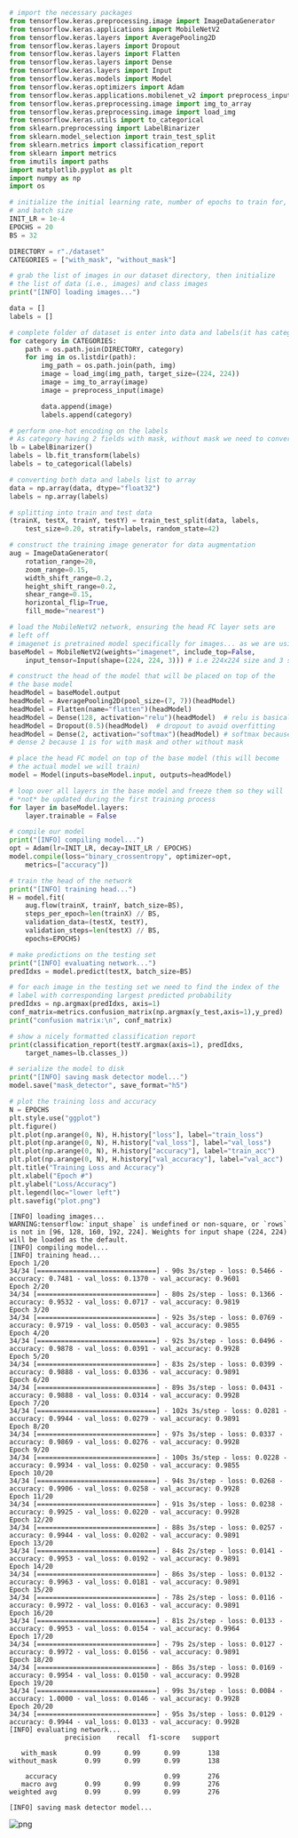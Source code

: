 ```python
# import the necessary packages
from tensorflow.keras.preprocessing.image import ImageDataGenerator
from tensorflow.keras.applications import MobileNetV2
from tensorflow.keras.layers import AveragePooling2D
from tensorflow.keras.layers import Dropout
from tensorflow.keras.layers import Flatten
from tensorflow.keras.layers import Dense
from tensorflow.keras.layers import Input
from tensorflow.keras.models import Model
from tensorflow.keras.optimizers import Adam
from tensorflow.keras.applications.mobilenet_v2 import preprocess_input
from tensorflow.keras.preprocessing.image import img_to_array
from tensorflow.keras.preprocessing.image import load_img
from tensorflow.keras.utils import to_categorical
from sklearn.preprocessing import LabelBinarizer
from sklearn.model_selection import train_test_split
from sklearn.metrics import classification_report
from sklearn import metrics
from imutils import paths
import matplotlib.pyplot as plt
import numpy as np
import os

# initialize the initial learning rate, number of epochs to train for,
# and batch size
INIT_LR = 1e-4
EPOCHS = 20
BS = 32

DIRECTORY = r"./dataset"
CATEGORIES = ["with_mask", "without_mask"]

# grab the list of images in our dataset directory, then initialize
# the list of data (i.e., images) and class images
print("[INFO] loading images...")

data = []
labels = []

# complete folder of dataset is enter into data and labels(it has category) list
for category in CATEGORIES:
    path = os.path.join(DIRECTORY, category)
    for img in os.listdir(path):
    	img_path = os.path.join(path, img)
    	image = load_img(img_path, target_size=(224, 224))
    	image = img_to_array(image)
    	image = preprocess_input(image)

    	data.append(image)
    	labels.append(category)

# perform one-hot encoding on the labels
# As category having 2 fields with mask, without mask we need to convert them into number(0 and 1) so called LabelBinarizer()
lb = LabelBinarizer()
labels = lb.fit_transform(labels)
labels = to_categorical(labels)

# converting both data and labels list to array
data = np.array(data, dtype="float32")
labels = np.array(labels)

# splitting into train and test data
(trainX, testX, trainY, testY) = train_test_split(data, labels,
	test_size=0.20, stratify=labels, random_state=42)

# construct the training image generator for data augmentation
aug = ImageDataGenerator(
	rotation_range=20,
	zoom_range=0.15,
	width_shift_range=0.2,
	height_shift_range=0.2,
	shear_range=0.15,
	horizontal_flip=True,
	fill_mode="nearest")

# load the MobileNetV2 network, ensuring the head FC layer sets are
# left off
# imagenet is pretrained model specifically for images... as we are using images those predefined weights will be initialize for us 
baseModel = MobileNetV2(weights="imagenet", include_top=False,
	input_tensor=Input(shape=(224, 224, 3))) # i.e 224x224 size and 3 stands for RGB

# construct the head of the model that will be placed on top of the
# the base model
headModel = baseModel.output
headModel = AveragePooling2D(pool_size=(7, 7))(headModel)
headModel = Flatten(name="flatten")(headModel)
headModel = Dense(128, activation="relu")(headModel)  # relu is basically goto activation function for non-linear cases...(as images use relu)
headModel = Dropout(0.5)(headModel)  # dropout to avoid overfitting
headModel = Dense(2, activation="softmax")(headModel) # softmax because there probabilty values based on 0 and 1
# dense 2 because 1 is for with mask and other without mask

# place the head FC model on top of the base model (this will become
# the actual model we will train)
model = Model(inputs=baseModel.input, outputs=headModel)

# loop over all layers in the base model and freeze them so they will
# *not* be updated during the first training process
for layer in baseModel.layers:
	layer.trainable = False

# compile our model
print("[INFO] compiling model...")
opt = Adam(lr=INIT_LR, decay=INIT_LR / EPOCHS)
model.compile(loss="binary_crossentropy", optimizer=opt,
	metrics=["accuracy"])

# train the head of the network
print("[INFO] training head...")
H = model.fit(
	aug.flow(trainX, trainY, batch_size=BS),
	steps_per_epoch=len(trainX) // BS,
	validation_data=(testX, testY),
	validation_steps=len(testX) // BS,
	epochs=EPOCHS)

# make predictions on the testing set
print("[INFO] evaluating network...")
predIdxs = model.predict(testX, batch_size=BS)

# for each image in the testing set we need to find the index of the
# label with corresponding largest predicted probability
predIdxs = np.argmax(predIdxs, axis=1)
conf_matrix=metrics.confusion_matrix(np.argmax(y_test,axis=1),y_pred)
print("confusion matrix:\n", conf_matrix)

# show a nicely formatted classification report
print(classification_report(testY.argmax(axis=1), predIdxs,
	target_names=lb.classes_))

# serialize the model to disk
print("[INFO] saving mask detector model...")
model.save("mask_detector", save_format="h5")

# plot the training loss and accuracy
N = EPOCHS
plt.style.use("ggplot")
plt.figure()
plt.plot(np.arange(0, N), H.history["loss"], label="train_loss")
plt.plot(np.arange(0, N), H.history["val_loss"], label="val_loss")
plt.plot(np.arange(0, N), H.history["accuracy"], label="train_acc")
plt.plot(np.arange(0, N), H.history["val_accuracy"], label="val_acc")
plt.title("Training Loss and Accuracy")
plt.xlabel("Epoch #")
plt.ylabel("Loss/Accuracy")
plt.legend(loc="lower left")
plt.savefig("plot.png")

```

    [INFO] loading images...
    WARNING:tensorflow:`input_shape` is undefined or non-square, or `rows` is not in [96, 128, 160, 192, 224]. Weights for input shape (224, 224) will be loaded as the default.
    [INFO] compiling model...
    [INFO] training head...
    Epoch 1/20
    34/34 [==============================] - 90s 3s/step - loss: 0.5466 - accuracy: 0.7481 - val_loss: 0.1370 - val_accuracy: 0.9601
    Epoch 2/20
    34/34 [==============================] - 80s 2s/step - loss: 0.1366 - accuracy: 0.9532 - val_loss: 0.0717 - val_accuracy: 0.9819
    Epoch 3/20
    34/34 [==============================] - 92s 3s/step - loss: 0.0769 - accuracy: 0.9719 - val_loss: 0.0503 - val_accuracy: 0.9855
    Epoch 4/20
    34/34 [==============================] - 92s 3s/step - loss: 0.0496 - accuracy: 0.9878 - val_loss: 0.0391 - val_accuracy: 0.9928
    Epoch 5/20
    34/34 [==============================] - 83s 2s/step - loss: 0.0399 - accuracy: 0.9888 - val_loss: 0.0336 - val_accuracy: 0.9891
    Epoch 6/20
    34/34 [==============================] - 89s 3s/step - loss: 0.0431 - accuracy: 0.9888 - val_loss: 0.0314 - val_accuracy: 0.9928
    Epoch 7/20
    34/34 [==============================] - 102s 3s/step - loss: 0.0281 - accuracy: 0.9944 - val_loss: 0.0279 - val_accuracy: 0.9891
    Epoch 8/20
    34/34 [==============================] - 97s 3s/step - loss: 0.0337 - accuracy: 0.9869 - val_loss: 0.0276 - val_accuracy: 0.9928
    Epoch 9/20
    34/34 [==============================] - 100s 3s/step - loss: 0.0228 - accuracy: 0.9934 - val_loss: 0.0250 - val_accuracy: 0.9855
    Epoch 10/20
    34/34 [==============================] - 94s 3s/step - loss: 0.0268 - accuracy: 0.9906 - val_loss: 0.0258 - val_accuracy: 0.9928
    Epoch 11/20
    34/34 [==============================] - 91s 3s/step - loss: 0.0238 - accuracy: 0.9925 - val_loss: 0.0220 - val_accuracy: 0.9928
    Epoch 12/20
    34/34 [==============================] - 88s 3s/step - loss: 0.0257 - accuracy: 0.9944 - val_loss: 0.0202 - val_accuracy: 0.9891
    Epoch 13/20
    34/34 [==============================] - 84s 2s/step - loss: 0.0141 - accuracy: 0.9953 - val_loss: 0.0192 - val_accuracy: 0.9891
    Epoch 14/20
    34/34 [==============================] - 86s 3s/step - loss: 0.0132 - accuracy: 0.9963 - val_loss: 0.0181 - val_accuracy: 0.9891
    Epoch 15/20
    34/34 [==============================] - 78s 2s/step - loss: 0.0116 - accuracy: 0.9972 - val_loss: 0.0163 - val_accuracy: 0.9891
    Epoch 16/20
    34/34 [==============================] - 81s 2s/step - loss: 0.0133 - accuracy: 0.9953 - val_loss: 0.0154 - val_accuracy: 0.9964
    Epoch 17/20
    34/34 [==============================] - 79s 2s/step - loss: 0.0127 - accuracy: 0.9972 - val_loss: 0.0156 - val_accuracy: 0.9891
    Epoch 18/20
    34/34 [==============================] - 86s 3s/step - loss: 0.0169 - accuracy: 0.9954 - val_loss: 0.0150 - val_accuracy: 0.9928
    Epoch 19/20
    34/34 [==============================] - 99s 3s/step - loss: 0.0084 - accuracy: 1.0000 - val_loss: 0.0146 - val_accuracy: 0.9928
    Epoch 20/20
    34/34 [==============================] - 95s 3s/step - loss: 0.0129 - accuracy: 0.9944 - val_loss: 0.0133 - val_accuracy: 0.9928
    [INFO] evaluating network...
                  precision    recall  f1-score   support
    
       with_mask       0.99      0.99      0.99       138
    without_mask       0.99      0.99      0.99       138
    
        accuracy                           0.99       276
       macro avg       0.99      0.99      0.99       276
    weighted avg       0.99      0.99      0.99       276
    
    [INFO] saving mask detector model...
    


![png](output_0_1.png)



```python

```
